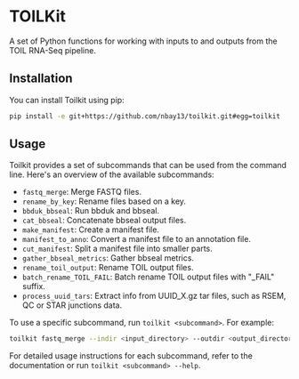 # TOILKit

A set of Python functions for working with inputs to and outputs from the TOIL RNA-Seq pipeline.

## Installation

You can install Toilkit using pip:

```bash
pip install -e git+https://github.com/nbay13/toilkit.git#egg=toilkit
```

## Usage

Toilkit provides a set of subcommands that can be used from the command line. Here's an overview of the available subcommands:

- `fastq_merge`: Merge FASTQ files.
- `rename_by_key`: Rename files based on a key.
- `bbduk_bbseal`: Run bbduk and bbseal.
- `cat_bbseal`: Concatenate bbseal output files.
- `make_manifest`: Create a manifest file.
- `manifest_to_anno`: Convert a manifest file to an annotation file.
- `cut_manifest`: Split a manifest file into smaller parts.
- `gather_bbseal_metrics`: Gather bbseal metrics.
- `rename_toil_output`: Rename TOIL output files.
- `batch_rename_TOIL_FAIL`: Batch rename TOIL output files with "_FAIL" suffix.
- `process_uuid_tars`: Extract info from UUID_X.gz tar files, such as RSEM, QC or STAR junctions data.

To use a specific subcommand, run `toilkit <subcommand>`. For example:

```bash
toilkit fastq_merge --indir <input_directory> --outdir <output_directory>
```

For detailed usage instructions for each subcommand, refer to the documentation or run `toilkit <subcommand> --help`.

```